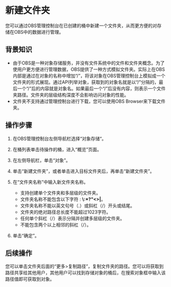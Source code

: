# 新建文件夹<a name="obs_03_0316"></a>

您可以通过OBS管理控制台在已创建的桶中新建一个文件夹，从而更方便的对存储在OBS中的数据进行管理。

## 背景知识<a name="section53108166"></a>

-   由于OBS是一种对象存储服务，并没有文件系统中的文件和文件夹概念。为了使用户更方便进行管理数据，OBS提供了一种方式模拟文件夹。实际上在OBS内部是通过在对象的名称中增加“/”，将该对象在OBS管理控制台上模拟成一个文件夹的形式展现。通过API列举对象，获取到的对象名就是以“/”分隔的，最后一个“/”后的内容就是对象名。如果最后一个“/”后没有内容，则表示一个文件夹路径。文件夹的层级结构深度不会影响访问对象的性能。
-   文件夹不支持通过管理控制台进行下载，您可以使用OBS Browser来下载文件夹。

## 操作步骤<a name="section8211449"></a>

1.  在OBS管理控制台左侧导航栏选择“对象存储“。
2.  在桶列表单击待操作的桶，进入“概览”页面。
3.  在左侧导航栏，单击“对象”。
4.  单击“新建文件夹”，或者单击进入目标文件夹后，再单击“新建文件夹”。
5.  在“文件夹名称”中输入新文件夹名称。
    -   支持创建单个文件夹和多层级的文件夹。
    -   文件夹名称不能包含以下字符 :  **\\:\*?"<\>|**。
    -   文件夹名称不能以英文句号（.）或斜杠（/）开头或结尾。
    -   文件夹的绝对路径总长度不能超过1023字符。
    -   任何单个斜杠（/）表示分隔并创建多层级的文件夹。
    -   不能包含两个以上相邻的斜杠（/）。

6.  单击“确定”。

## 后续操作<a name="section184966221382"></a>

您可以单击文件夹后面的“更多\>复制路径”，复制文件夹的路径。您可以将获取到路径共享给其他用户，其他用户可以找到存储对象的桶后，在搜索对象框中输入该路径值即可获取到对象。

